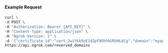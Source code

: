 <!-- Code generated for API Clients. DO NOT EDIT. -->

#### Example Request

```bash
curl \
-X POST \
-H "Authorization: Bearer {API_KEY}" \
-H "Content-Type: application/json" \
-H "Ngrok-Version: 2" \
-d '{"certificate_id":"cert_2wiYkk9zE1d2pF9OhhkURVHL6Cg","domain":"myapp.mydomain.com","region":"us"}' \
https://api.ngrok.com/reserved_domains
```

